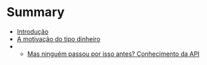 # Summary

* [Introdução](introduction.md)
* [A motivação do tipo dinheiro](chapter1.md)
* * [Mas ninguém passou por isso antes? Conhecimento da API](chapter2.md)
